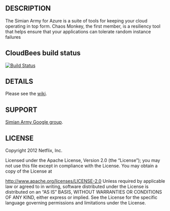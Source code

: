 ## DESCRIPTION

The Simian Army for Azure is a suite of tools for keeping your cloud operating in top form.  Chaos Monkey, the first member, is a resiliency tool that
helps ensure that your applications can tolerate random instance failures

## CloudBees build status
[![Build Status](https://netflixoss.ci.cloudbees.com/job/SimianArmy-master/badge/icon)](https://netflixoss.ci.cloudbees.com/job/SimianArmy-master/)

## DETAILS

Please see the [wiki](https://github.com/Netflix/SimianArmy/wiki).

## SUPPORT

[Simian Army Google group](http://groups.google.com/group/simianarmy-users).

## LICENSE

Copyright 2012 Netflix, Inc.

Licensed under the Apache License, Version 2.0 (the “License”); you may not use this file except in
compliance with the License. You may obtain a copy of the License at

http://www.apache.org/licenses/LICENSE-2.0
Unless required by applicable law or agreed to in writing, software distributed under the License is
distributed on an “AS IS” BASIS, WITHOUT WARRANTIES OR CONDITIONS OF ANY KIND, either express or
implied. See the License for the specific language governing permissions and limitations under the
License.
